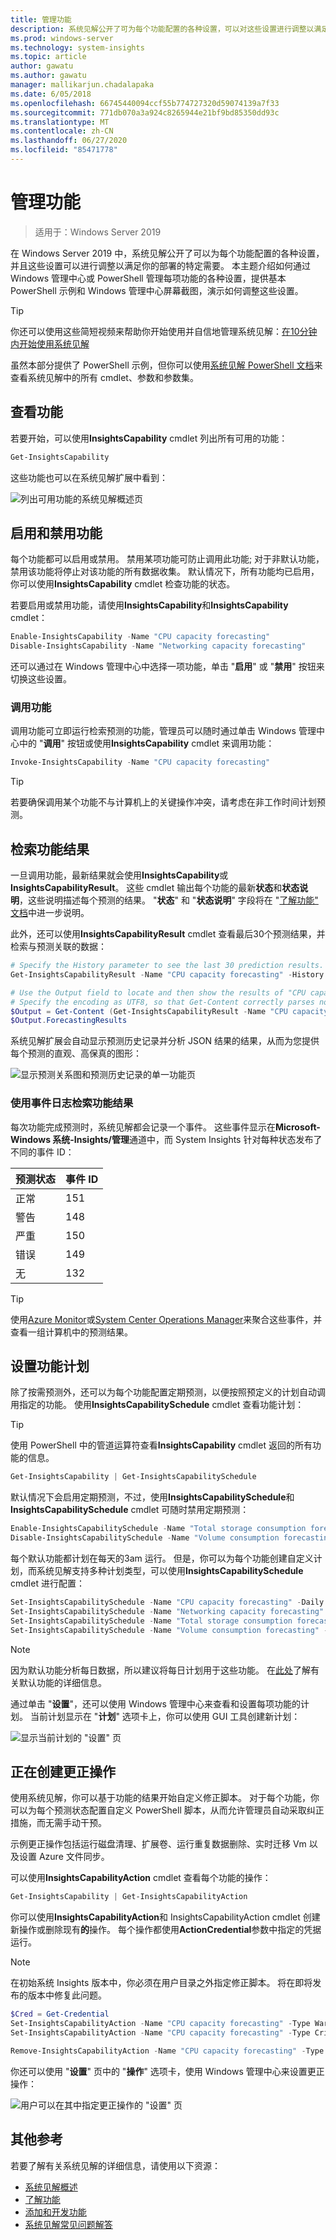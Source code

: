 ```yaml
---
title: 管理功能
description: 系统见解公开了可为每个功能配置的各种设置，可以对这些设置进行调整以满足部署的特定需求。 本主题介绍如何通过 Windows 管理中心或 PowerShell 管理每项功能的各种设置，提供基本 PowerShell 示例和 Windows 管理中心屏幕截图，演示如何调整这些设置。
ms.prod: windows-server
ms.technology: system-insights
ms.topic: article
author: gawatu
ms.author: gawatu
manager: mallikarjun.chadalapaka
ms.date: 6/05/2018
ms.openlocfilehash: 66745440094ccf55b774727320d59074139a7f33
ms.sourcegitcommit: 771db070a3a924c8265944e21bf9bd85350dd93c
ms.translationtype: MT
ms.contentlocale: zh-CN
ms.lasthandoff: 06/27/2020
ms.locfileid: "85471778"
---
```

# <a name="managing-capabilities"></a>管理功能

>适用于：Windows Server 2019

在 Windows Server 2019 中，系统见解公开了可以为每个功能配置的各种设置，并且这些设置可以进行调整以满足你的部署的特定需要。 本主题介绍如何通过 Windows 管理中心或 PowerShell 管理每项功能的各种设置，提供基本 PowerShell 示例和 Windows 管理中心屏幕截图，演示如何调整这些设置。

>[!TIP]
>你还可以使用这些简短视频来帮助你开始使用并自信地管理系统见解：[在10分钟内开始使用系统见解](https://blogs.technet.microsoft.com/filecab/2018/07/24/getting-started-with-system-insights-in-10-minutes/)

虽然本部分提供了 PowerShell 示例，但你可以使用[系统见解 PowerShell 文档](https://aka.ms/systeminsightspowershell)来查看系统见解中的所有 cmdlet、参数和参数集。

## <a name="viewing-capabilities"></a>查看功能

若要开始，可以使用**InsightsCapability** cmdlet 列出所有可用的功能：

```PowerShell
Get-InsightsCapability
```
这些功能也可以在系统见解扩展中看到：

![列出可用功能的系统见解概述页](media/overview-page-contoso.png)

## <a name="enabling-and-disabling-a-capability"></a>启用和禁用功能
每个功能都可以启用或禁用。 禁用某项功能可防止调用此功能; 对于非默认功能，禁用该功能将停止对该功能的所有数据收集。 默认情况下，所有功能均已启用，你可以使用**InsightsCapability** cmdlet 检查功能的状态。

若要启用或禁用功能，请使用**InsightsCapability**和**InsightsCapability** cmdlet：

```PowerShell
Enable-InsightsCapability -Name "CPU capacity forecasting"
Disable-InsightsCapability -Name "Networking capacity forecasting"
```
还可以通过在 Windows 管理中心中选择一项功能，单击 "**启用**" 或 "**禁用**" 按钮来切换这些设置。

### <a name="invoking-a-capability"></a>调用功能
调用功能可立即运行检索预测的功能，管理员可以随时通过单击 Windows 管理中心中的 "**调用**" 按钮或使用**InsightsCapability** cmdlet 来调用功能：

```PowerShell
Invoke-InsightsCapability -Name "CPU capacity forecasting"
```

>[!TIP]
>若要确保调用某个功能不与计算机上的关键操作冲突，请考虑在非工作时间计划预测。

## <a name="retrieving-capability-results"></a>检索功能结果
一旦调用功能，最新结果就会使用**InsightsCapability**或**InsightsCapabilityResult**。 这些 cmdlet 输出每个功能的最新**状态**和**状态说明**，这些说明描述每个预测的结果。 "**状态**" 和 "**状态说明**" 字段将在 "[了解功能" 文档](understanding-capabilities.md)中进一步说明。

此外，还可以使用**InsightsCapabilityResult** cmdlet 查看最后30个预测结果，并检索与预测关联的数据：

```PowerShell
# Specify the History parameter to see the last 30 prediction results.
Get-InsightsCapabilityResult -Name "CPU capacity forecasting" -History

# Use the Output field to locate and then show the results of "CPU capacity forecasting."
# Specify the encoding as UTF8, so that Get-Content correctly parses non-English characters.
$Output = Get-Content (Get-InsightsCapabilityResult -Name "CPU capacity forecasting").Output -Encoding UTF8 | ConvertFrom-Json
$Output.ForecastingResults
```
系统见解扩展会自动显示预测历史记录并分析 JSON 结果的结果，从而为您提供每个预测的直观、高保真的图形：

![显示预测关系图和预测历史记录的单一功能页](media/cpu-forecast-2.png)

### <a name="using-the-event-log-to-retrieve-capability-results"></a>使用事件日志检索功能结果
每次功能完成预测时，系统见解都会记录一个事件。 这些事件显示在**Microsoft-Windows 系统-Insights/管理**通道中，而 System Insights 针对每种状态发布了不同的事件 ID：

| 预测状态 | 事件 ID |
| --------------- | --------------- |
| 正常 | 151 |
| 警告 | 148 |
| 严重 | 150 |
| 错误 | 149 |
| 无 | 132 |

>[!TIP]
>使用[Azure Monitor](https://azure.microsoft.com/services/monitor/)或[System Center Operations Manager](https://docs.microsoft.com/system-center/scom/welcome?view=sc-om-1807)来聚合这些事件，并查看一组计算机中的预测结果。


## <a name="setting-a-capability-schedule"></a>设置功能计划
除了按需预测外，还可以为每个功能配置定期预测，以便按照预定义的计划自动调用指定的功能。 使用**InsightsCapabilitySchedule** cmdlet 查看功能计划：

>[!TIP]
>使用 PowerShell 中的管道运算符查看**InsightsCapability** cmdlet 返回的所有功能的信息。

```PowerShell
Get-InsightsCapability | Get-InsightsCapabilitySchedule
```

默认情况下会启用定期预测，不过，使用**InsightsCapabilitySchedule**和**InsightsCapabilitySchedule** cmdlet 可随时禁用定期预测：

```PowerShell
Enable-InsightsCapabilitySchedule -Name "Total storage consumption forecasting"
Disable-InsightsCapabilitySchedule -Name "Volume consumption forecasting"
```

每个默认功能都计划在每天的3am 运行。 但是，你可以为每个功能创建自定义计划，而系统见解支持多种计划类型，可以使用**InsightsCapabilitySchedule** cmdlet 进行配置：

```PowerShell
Set-InsightsCapabilitySchedule -Name "CPU capacity forecasting" -Daily -DaysInterval 2 -At 4:00PM
Set-InsightsCapabilitySchedule -Name "Networking capacity forecasting" -Daily -DaysOfWeek Saturday, Sunday -At 2:30AM
Set-InsightsCapabilitySchedule -Name "Total storage consumption forecasting" -Hourly -HoursInterval 2 -DaysOfWeek Monday, Wednesday, Friday
Set-InsightsCapabilitySchedule -Name "Volume consumption forecasting" -Minute -MinutesInterval 30
```
>[!NOTE]
>因为默认功能分析每日数据，所以建议将每日计划用于这些功能。 在[此处](understanding-capabilities.md)了解有关默认功能的详细信息。

通过单击 "**设置**"，还可以使用 Windows 管理中心来查看和设置每项功能的计划。 当前计划显示在 "**计划**" 选项卡上，你可以使用 GUI 工具创建新计划：

![显示当前计划的 "设置" 页](media/schedule-page-contoso.png)

## <a name="creating-remediation-actions"></a>正在创建更正操作
使用系统见解，你可以基于功能的结果开始自定义修正脚本。 对于每个功能，你可以为每个预测状态配置自定义 PowerShell 脚本，从而允许管理员自动采取纠正措施，而无需手动干预。

示例更正操作包括运行磁盘清理、扩展卷、运行重复数据删除、实时迁移 Vm 以及设置 Azure 文件同步。

可以使用**InsightsCapabilityAction** cmdlet 查看每个功能的操作：

```PowerShell
Get-InsightsCapability | Get-InsightsCapabilityAction
```

你可以使用**InsightsCapabilityAction**和 InsightsCapabilityAction cmdlet 创建新操作或删除现有**的**操作。 每个操作都使用**ActionCredential**参数中指定的凭据运行。

>[!NOTE]
>在初始系统 Insights 版本中，你必须在用户目录之外指定修正脚本。 将在即将发布的版本中修复此问题。

```PowerShell
$Cred = Get-Credential
Set-InsightsCapabilityAction -Name "CPU capacity forecasting" -Type Warning -Action "C:\Users\Public\WarningScript.ps1" -ActionCredential $Cred
Set-InsightsCapabilityAction -Name "CPU capacity forecasting" -Type Critical -Action "C:\Users\Public\CriticalScript.ps1" -ActionCredential $Cred

Remove-InsightsCapabilityAction -Name "CPU capacity forecasting" -Type Warning
```

你还可以使用 "**设置**" 页中的 "**操作**" 选项卡，使用 Windows 管理中心来设置更正操作：

![用户可以在其中指定更正操作的 "设置" 页](media/actions-page-contoso.png)


## <a name="additional-references"></a>其他参考
若要了解有关系统见解的详细信息，请使用以下资源：

- [系统见解概述](overview.md)
- [了解功能](understanding-capabilities.md)
- [添加和开发功能](adding-and-developing-capabilities.md)
- [系统见解常见问题解答](faq.md)
